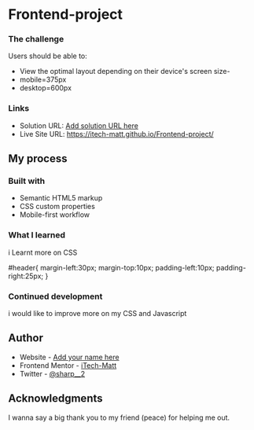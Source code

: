 # Frontend-project
### The challenge

Users should be able to:

- View the optimal layout depending on their device's screen size-
- mobile=375px
- desktop=600px

### Links

- Solution URL: [Add solution URL here](https://your-solution-url.com)
- Live Site URL: https://itech-matt.github.io/Frontend-project/

## My process

### Built with

- Semantic HTML5 markup
- CSS custom properties
- Mobile-first workflow

### What I learned
i Learnt more on CSS 

#header{
margin-left:30px;
margin-top:10px;
padding-left:10px;
padding-right:25px;
}

### Continued development
i would like to improve more on my CSS and Javascript

## Author

- Website - [Add your name here](https://www.your-site.com)
- Frontend Mentor - [iTech-Matt](https://www.frontendmentor.io/profile/yourusername)
- Twitter - [@sharp__2](https://www.twitter.com/yourusername)


## Acknowledgments
I wanna say a big thank you to my friend (peace) for helping me out.

